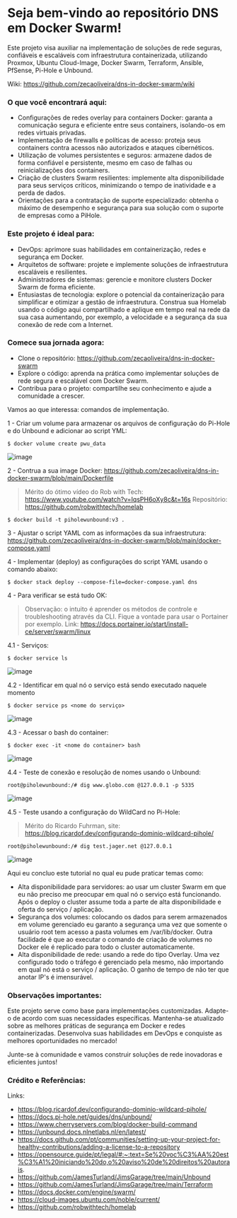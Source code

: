 
# Seja bem-vindo ao repositório DNS em Docker Swarm!

Este projeto visa auxiliar na implementação de soluções de rede seguras, confiáveis e escaláveis com infraestrutura containerizada, utilizando Proxmox, Ubuntu Cloud-Image, Docker Swarm, Terraform, Ansible, PfSense, Pi-Hole e Unbound.

Wiki: https://github.com/zecaoliveira/dns-in-docker-swarm/wiki

### O que você encontrará aqui:

- Configurações de redes overlay para containers Docker: garanta a comunicação segura e eficiente entre seus containers, isolando-os em redes virtuais privadas.
- Implementação de firewalls e políticas de acesso: proteja seus containers contra acessos não autorizados e ataques cibernéticos.
- Utilização de volumes persistentes e seguros: armazene dados de forma confiável e persistente, mesmo em caso de falhas ou reinicializações dos containers.
- Criação de clusters Swarm resilientes: implemente alta disponibilidade para seus serviços críticos, minimizando o tempo de inatividade e a perda de dados.
- Orientações para a contratação de suporte especializado: obtenha o máximo de desempenho e segurança para sua solução com o suporte de empresas como a PiHole.

### Este projeto é ideal para:

- DevOps: aprimore suas habilidades em containerização, redes e segurança em Docker.
- Arquitetos de software: projete e implemente soluções de infraestrutura escaláveis e resilientes.
- Administradores de sistemas: gerencie e monitore clusters Docker Swarm de forma eficiente.
- Entusiastas de tecnologia: explore o potencial da containerização para simplificar e otimizar a gestão de infraestrutura. Construa sua Homelab usando o código aqui compartilhado e aplique em tempo real na rede da sua casa aumentando, por exemplo, a velocidade e a segurança da sua conexão de rede com a Internet.

### Comece sua jornada agora:

- Clone o repositório: https://github.com/zecaoliveira/dns-in-docker-swarm
- Explore o código: aprenda na prática como implementar soluções de rede segura e escalável com Docker Swarm.
- Contribua para o projeto: compartilhe seu conhecimento e ajude a comunidade a crescer.

Vamos ao que interessa: comandos de implementação.

1 - Criar um volume para armazenar os arquivos de configuração do Pi-Hole e do Unbound e adicionar ao script YML:
```
$ docker volume create pwu_data
```
![image](https://github.com/zecaoliveira/dns-in-docker-swarm/assets/42525959/3b8b3df0-4c26-46c2-9a5b-6c260c5e7051)

2 - Contrua a sua image Docker: https://github.com/zecaoliveira/dns-in-docker-swarm/blob/main/Dockerfile

> Mérito do ótimo vídeo do Rob with Tech: https://www.youtube.com/watch?v=IqsPH6oXy8c&t=16s
> Repositório: https://github.com/robwithtech/homelab

```
$ docker build -t piholewunbound:v3 .
```
3 - Ajustar o script YAML com as informações da sua infraestrutura: https://github.com/zecaoliveira/dns-in-docker-swarm/blob/main/docker-compose.yaml

4 - Implementar (deploy) as configurações do script YAML usando o comando abaixo:
```
$ docker stack deploy --compose-file=docker-compose.yaml dns
```
4 - Para verificar se está tudo OK:

> Observação: o intuito é aprender os métodos de controle e troubleshooting através da CLI. Fique a vontade para usar o Portainer por exemplo.
> Link: https://docs.portainer.io/start/install-ce/server/swarm/linux

4.1 - Serviços:
```
$ docker service ls
```
![image](https://github.com/zecaoliveira/dns-in-docker-swarm/assets/42525959/84203ab6-4e32-4ebb-8849-ef066e6797ef)

4.2 - Identificar em qual nó o serviço está sendo executado naquele momento
```
$ docker service ps <nome do serviço>
```
![image](https://github.com/zecaoliveira/dns-in-docker-swarm/assets/42525959/1146229f-f9a0-4b83-8d66-e02336d6f5ec)

4.3 - Acessar o bash do container:
```
$ docker exec -it <nome do container> bash
```
![image](https://github.com/zecaoliveira/dns-in-docker-swarm/assets/42525959/3ba30924-080f-4c57-b754-fd4823871a39)

4.4 - Teste de conexão e resolução de nomes usando o Unbound:
```
root@piholewunbound:/# dig www.globo.com @127.0.0.1 -p 5335
```

![image](https://github.com/zecaoliveira/dns-in-docker-swarm/assets/42525959/a2b60c72-1217-4630-b36c-f7391a7de071)

4.5 - Teste usando a configuração do WildCard no Pi-Hole:
> Mérito do Ricardo Fuhrman, site: https://blog.ricardof.dev/configurando-dominio-wildcard-pihole/
```
root@piholewunbound:/# dig test.jager.net @127.0.0.1 
```
![image](https://github.com/zecaoliveira/dns-in-docker-swarm/assets/42525959/e6f7a79a-1996-411c-80ec-b3abeb7d46cd)

Aqui eu concluo este tutorial no qual eu pude praticar temas como:

- Alta disponibilidade para servidores: ao usar um cluster Swarm em que eu não preciso me preocupar em qual nó o serviço está funcionando. Após o deploy o cluster assume toda a parte de alta disponibilidade e oferta do serviço / aplicação.
- Segurança dos volumes: colocando os dados para serem armazenados em volume gerenciado eu garanto a segurança uma vez que somente o usuário root tem acesso a pasta volumes em /var/lib/docker. Outra facilidade é que ao executar o comando de criação de volumes no Docker ele é replicado para todo o cluster automaticamente.
- Alta disponibilidade de rede: usando a rede do tipo Overlay. Uma vez configurado todo o tráfego é gerenciado pela mesmo, não importando em qual nó está o serviço / aplicação. O ganho de tempo de não ter que anotar IP's é imensurável.

### Observações importantes:

Este projeto serve como base para implementações customizadas. Adapte-o de acordo com suas necessidades específicas.
Mantenha-se atualizado sobre as melhores práticas de segurança em Docker e redes containerizadas.
Desenvolva suas habilidades em DevOps e conquiste as melhores oportunidades no mercado!

Junte-se à comunidade e vamos construir soluções de rede inovadoras e eficientes juntos!

### Crédito e Referências:

Links:

- https://blog.ricardof.dev/configurando-dominio-wildcard-pihole/
- https://docs.pi-hole.net/guides/dns/unbound/
- https://www.cherryservers.com/blog/docker-build-command
- https://unbound.docs.nlnetlabs.nl/en/latest/
- https://docs.github.com/pt/communities/setting-up-your-project-for-healthy-contributions/adding-a-license-to-a-repository
- https://opensource.guide/pt/legal/#:~:text=Se%20voc%C3%AA%20est%C3%A1%20iniciando%20do,o%20aviso%20de%20direitos%20autorais.
- https://github.com/JamesTurland/JimsGarage/tree/main/Unbound
- https://github.com/JamesTurland/JimsGarage/tree/main/Terraform
- https://docs.docker.com/engine/swarm/
- https://cloud-images.ubuntu.com/noble/current/
- https://github.com/robwithtech/homelab
